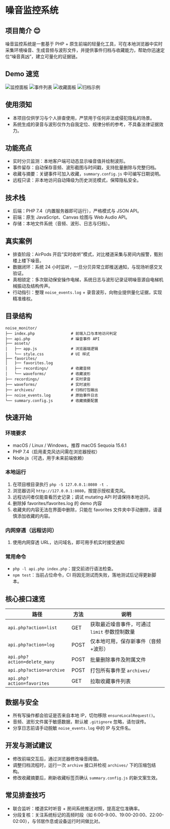 # 噪音监控系统

## 项目简介 😊
噪音监控系统是一套基于 PHP + 原生前端的轻量化工具，可在本地浏览器中实时采集环境噪音、生成音频与波形文件，并提供事件归档与收藏能力，帮助你迅速定位“噪音真凶”，建立可量化的证据链。

## Demo 速览
![监控面板](demo/1.jpeg)
![事件列表](demo/2.jpeg)
![收藏面板](demo/3.jpeg)
![归档示例](demo/4.jpeg)

## 使用须知
- 本项目仅供学习与个人排查使用，严禁用于任何非法或侵犯隐私的场景。
- 系统生成的录音与波形仅作为自我定位、规律分析的参考，不具备法律证据效力。

## 功能亮点
- 实时分贝监测：本地客户端可动态显示噪音值并绘制波形。
- 事件留存：自动保存音频、波形截图与时间戳，支持批量删除与完整归档。
- 收藏与摘要：关键事件可加入收藏，`summary.config.js` 中可编写日期说明。
- 远程只读：非本地访问自动降级为历史浏览模式，保障隐私安全。

## 技术栈
- 后端：PHP 7.4（内置服务器即可运行），严格模式与 JSON API。
- 前端：原生 JavaScript、Canvas 绘图与 Web Audio API。
- 存储：本地文件系统（音频、波形、日志与归档）。

## 真实案例
- 排查阶段：AirPods 开启“实时收听”模式，对比楼道采集与房间内报警，甄别楼上楼下噪音。
- 数据闭环：系统 24 小时监听，一旦分贝异常立即推送通知，与现场听感交叉验证。
- 真相锁定：多次联动保安操作电梯，系统日志与波形记录证明噪音源自电梯机械振动及结构传声。
- 行动指引：整理 `noise_events.log` + 录音波形，向物业提供量化证据，实现精准维权。

## 目录结构
```text
noise_monitor/
├── index.php                # 前端入口与本地访问判定
├── api.php                  # 噪音事件 API
├── assets/
│   ├── app.js               # 浏览器端逻辑
│   └── style.css            # UI 样式
├── favorites/
│   ├── favorites.log
│   ├── recordings/          # 收藏音频
│   └── waveforms/           # 收藏波形
├── recordings/              # 实时录音
├── waveforms/               # 实时波形
├── archives/                # 归档打包输出
├── noise_events.log         # 原始事件日志
└── summary.config.js        # 收藏摘要配置
```

## 快速开始
### 环境要求
- macOS / Linux / Windows，推荐 macOS Sequoia 15.6.1
- PHP 7.4（启用麦克风访问需在浏览器授权）
- Node.js（可选，用于未来前端依赖）


### 本地运行
1. 在项目根目录执行 `php -S 127.0.0.1:8080 -t .`
2. 浏览器访问 `http://127.0.0.1:8080`，按提示授权麦克风。
3. 远程访问者仅能查看历史记录；调试 mutating API 时请保持本地访问。
4. 删除掉 favorites/favorites.log 的 demo 内容
5. 收藏夹的内容无法在界面中删除，只能在 favorites 文件夹中手动删除，请谨慎添加收藏的内容。

### 内网穿透（远程访问）
1. 使用内网穿透 URL，访问域名，即可用手机实时接受通知

### 常用命令
- `php -l api.php index.php`：提交前进行语法检查。
- `npm test`：当前占位命令，CI 将因无测试而失败，落地测试后记得更新脚本。

## 核心接口速览
| 路径 | 方法 | 说明 |
| --- | --- | --- |
| `api.php?action=list` | GET | 获取最近噪音事件，可通过 `limit` 参数控制数量 |
| `api.php?action=log` | POST | 仅本地可用，保存新事件（音频+波形） |
| `api.php?action=delete_many` | POST | 批量删除事件及附属文件 |
| `api.php?action=archive` | POST | 打包所有事件至 `archives/` |
| `api.php?action=favorites` | GET | 拉取收藏事件列表 |

## 数据与安全
- 所有写操作都会验证是否来自本地 IP，切勿移除 `ensureLocalRequest()`。
- 音频、波形文件属于敏感数据，默认被 `.gitignore` 忽略，请勿误传。
- 分享日志前请手动脱敏 `noise_events.log` 中的 IP 与文件名。

## 开发与测试建议
- 修改前端交互后，通过浏览器修改噪音阈值。
- 调整归档流程时，运行一次 `archive` 接口并检视 `archives/` 下的压缩包结构。
- 修改收藏摘要后，刷新收藏标签页确认 `summary.config.js` 的新文案生效。

## 常见排查技巧
- 联合监听：楼道实时听音 + 房间系统推送对照，提高定位准确率。
- 分段复核：关注系统标记的高频时段（如 6:00-9:00、19:00-20:00、22:00-02:00），与邻居作息或设备运行时间做比对。
